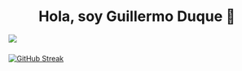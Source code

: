 
<div id="header" class="header">
  <h1 align="center">Hola, soy Guillermo Duque 👋</h1>
  <img src="[https://pixabay.com/es/photos/desarrollador-de-software-6521720/](https://pixabay.com/es/photos/desarrollador-de-software-6521720/)" align="center"/>
</div>  

### 


<!--
**GuillermoDuKe/GuillermoDuKe** is a ✨ _special_ ✨ repository because its `README.md` (this file) appears on your GitHub profile.

Here are some ideas to get you started:

- 🔭 I’m currently working on ...
- 🌱 I’m currently learning ...
- 👯 I’m looking to collaborate on ...
- 🤔 I’m looking for help with ...
- 💬 Ask me about ...
- 📫 How to reach me: ...
- 😄 Pronouns: ...
- ⚡ Fun fact: ...
-->




[![GitHub Streak](http://github-readme-streak-stats.herokuapp.com?user=GuillermoDuKe&theme=ambient-gradient&locale=es)](https://git.io/streak-stats)
